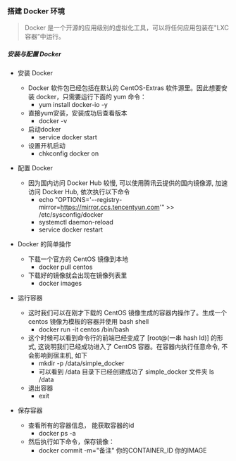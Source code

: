 
### 搭建 Docker 环境

> Docker 是一个开源的应用级别的虚拟化工具，可以将任何应用包装在"LXC容器”中运行。 

##### 安装与配置 Docker
* 安装 Docker
  - Docker 软件包已经包括在默认的 CentOS-Extras 软件源里。因此想要安装 docker，只需要运行下面的 yum 命令：
    - yum install docker-io -y
  - 直接yum安装，安装成功后查看版本
    - docker -v
  - 启动docker
    - service docker start
  - 设置开机启动
    - chkconfig docker on
    
* 配置 Docker
  - 因为国内访问 Docker Hub 较慢, 可以使用腾讯云提供的国内镜像源, 加速访问 Docker Hub, 依次执行以下命令
    - echo "OPTIONS='--registry-mirror=https://mirror.ccs.tencentyun.com'" >> /etc/sysconfig/docker
    - systemctl daemon-reload
    - service docker restart

* Docker 的简单操作
  - 下载一个官方的 CentOS 镜像到本地
    - docker pull centos
  - 下载好的镜像就会出现在镜像列表里
    - docker images

* 运行容器
  - 这时我们可以在刚才下载的 CentOS 镜像生成的容器内操作了。生成一个 centos 镜像为模板的容器并使用 bash shell
    - docker run -it centos /bin/bash
  - 这个时候可以看到命令行的前端已经变成了 [root@(一串 hash Id)] 的形式, 这说明我们已经成功进入了 CentOS 容器。在容器内执行任意命令, 不会影响到宿主机, 如下
    - mkdir -p /data/simple_docker
    - 可以看到 /data 目录下已经创建成功了 simple_docker 文件夹
ls /data
  - 退出容器
    - exit


* 保存容器
  - 查看所有的容器信息， 能获取容器的id
    - docker ps -a
  - 然后执行如下命令，保存镜像：
    - docker commit -m="备注" 你的CONTAINER_ID 你的IMAGE
